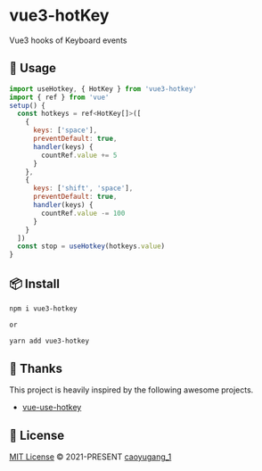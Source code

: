 # vue3-hotKey
Vue3 hooks of Keyboard events

## 🦄 Usage
```javascript
import useHotkey, { HotKey } from 'vue3-hotkey'
import { ref } from 'vue'
setup() {
  const hotkeys = ref<HotKey[]>([
    {
      keys: ['space'],
      preventDefault: true,
      handler(keys) {
        countRef.value += 5
      }
    },
    {
      keys: ['shift', 'space'],
      preventDefault: true,
      handler(keys) {
        countRef.value -= 100
      }
    }
  ])
  const stop = useHotkey(hotkeys.value)
}
```

## 📦 Install

```bash
npm i vue3-hotkey

or

yarn add vue3-hotkey
```

## 🌸 Thanks
This project is heavily inspired by the following awesome projects.

- [vue-use-hotkey](https://github.com/XiNiHa/vue-use-hotkey)

## 📄 License

[MIT License](https://github.com/Talljack/vue3-hotKey/blob/main/LICENSE) © 2021-PRESENT [caoyugang_1](https://github.com/Talljack)